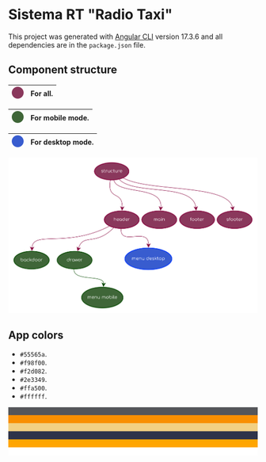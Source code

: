 # Sistema RT "Radio Taxi"

This project was generated with [Angular CLI](https://github.com/angular/angular-cli) version 17.3.6 and all dependencies are in the `package.json` file.

## Component structure

| ![Diagrama de componentes](diagram/a.svg) | For all. |
|:-----------------------------------------:|:--------:|

| ![Diagrama de componentes](diagram/b.svg) | For mobile mode. |
|:-----------------------------------------:|:----------------:|

| ![Diagrama de componentes](diagram/c.svg) | For desktop mode. |
|:-----------------------------------------:|:-----------------:|


![Diagrama de componentes](diagram/component-diagram.svg)

## App colors

- `#55565a`.
- `#f98f00`.
- `#f2d082`.
- `#2e3349`.
- `#ffa500`.
- `#ffffff`.

![Diagrama de componentes](diagram/colors.svg)

<br>



